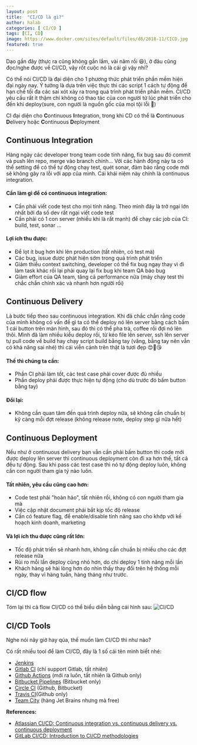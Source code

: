 ```yaml
---
layout: post
title:  "CI/CD là gì?"
author: halab
categories: [ CI/CD ]
tags: [CI, CD]
image: https://www.docker.com/sites/default/files/d8/2018-11/CICD.jpg
featured: true
---
```

Dạo gần đây (thực ra cũng không gần lắm, vài năm rồi 😆),
ở đâu cũng đọc/nghe được về CI/CD, vậy rốt cuộc nó là cái gì vậy nhỉ?

Có thể nói CI/CD là đại diện cho 1 phương thức phát triển phần mềm hiện đại ngày nay.
Ý tưởng là dựa trên việc thực thi các script 1 cách tự động
 để hạn chế tối đa các sai xót xảy ra trong quá trình phát triển phần mềm.
 CI/CD yêu cầu rất ít thậm chí không có thao tác của con người 
 từ lúc phát triển cho đến khi deploy(sure, con người là nguồn gốc của mọi tội lỗi 🤣)
 
CI đại diện cho **C**ontinuous **I**ntegration, 
trong khi CD có thể là **C**ontinuous **D**elivery hoặc **C**ontinuous **D**eployment

## Continuous Integration
Hàng ngày các developer trong team code tính năng, fix bug sau đó commit và push lên repo, merge vào branch chính...
Với các hành động này ta có thể setting để có thể tự động chạy test, quét sonar, 
đảm bảo rằng code mới sẽ không gây ra lỗi với app của mình. 
Cái khái niệm này chính là continuous integration.

#### Cần làm gì để có continuous integration:
- Cần phải viết code test cho mọi tính năng. Theo mình đây là trở ngại lớn nhất bởi đa số dev rất ngại viết code test
- Cần phải có 1 con server (nhiều khi là rất mạnh) để chạy các job của CI: build, test, sonar ...

#### Lợi ích thu được:
- Để lọt ít bug hơn khi lên production (tất nhiên, có test mà)
- Các bug, issue được phát hiện sớm trong quá trình phát triển
- Giảm thiểu context switching, developer có thể fix bug ngay thay vì đi làm task khác rồi lại phải quay lại fix bug khi team QA báo bug
- Giảm effort của QA team, tăng cả performance nữa (máy chạy test thì chắc chắn chính xác và nhanh hơn người rồi)



## Continuous Delivery
Là bước tiếp theo sau continuous integration.
Khi đã chắc chắn rằng code của mình không có vấn đề gì ta có thể deploy nó lên server 
bằng cách bấm 1 cái button trên màn hình, sau đó thì có thể pha trà, coffee rồi đợi nó lên thôi.
Mình đã làm nhiều kiểu deploy rồi, từ kéo file lên server, ssh lên server tự pull code về build hay chạy script build bằng tay (vâng, bằng tay nên vẫn có khả năng sai nhé)
thì cái viễn cảnh trên thật là tươi đẹp 😍🥰😘

#### Thế thì chúng ta cần:
- Phần CI phải làm tốt, các test case phải cover được đủ nhiều
- Phần deploy phải được thực hiện tự động (cho dù trước đó bấm button bằng tay)

#### Đổi lại:
- Không cần quan tâm đến quá trình deploy nữa, 
sẽ không cần chuẩn bị kỹ càng mỗi đợt release (không release note, deploy step gì nữa hết)



## Continuous Deployment
Nếu như ở continuous delivery bạn vẫn cần phải bấm button thì code mới được deploy lên server
thì continuous deployment còn đi xa hơn thế, tất cả đều tự động. 
Sau khi pass các test case thì nó tự động deploy luôn, không cần con người tham gia tý nào luôn.

#### Tất nhiên, yêu cầu cũng cao hơn:
- Code test phải "hoàn hảo", tất nhiên rồi, không có con người tham gia mà
- Việc cập nhật document phải bắt kịp tốc độ release
- Cần có feature flag, để enable/disable tính năng sao cho khớp với kế hoạch kinh doanh, marketing

#### Và lợi ích thu được cũng rất lớn:
- Tốc độ phát triển sẽ nhanh hơn, không cần chuẩn bị nhiều cho các đợt release nữa
- Rủi ro mỗi lần deploy cũng nhỏ hơn, do chỉ deploy 1 tính năng mỗi lần
- Khách hàng sẽ hài lòng hơn do nhìn thấy thay đổi trên hệ thống mỗi ngày, thay vì hàng tuần, hàng tháng như trước.

## CI/CD flow
Tóm lại thì cả flow CI/CD có thể biểu diễn bằng cái hình sau:
![CI/CD](https://wac-cdn.atlassian.com/dam/jcr:b2a6d1a7-1a60-4c77-aa30-f3eb675d6ad6/ci%20cd%20asset%20updates%20.007.png?cdnVersion=788)



## CI/CD Tools
Nghe nói nãy giờ hay qúa, thế muốn làm CI/CD thì như nào? 

Có rất nhiều tool để làm CI/CD, đây là 1 số cái tên mình biết nhé:
- [Jenkins](https://jenkins.io/)
- [Gitlab CI](https://docs.gitlab.com/ee/ci/README.html) (chỉ support Gitlab, tất nhiên)
- [Github Actions](https://github.com/features/actions) (mới ra luôn, tất nhiên là Github only)
- [Bitbucket Pipelines](https://bitbucket.org/product/features/pipelines) (Bitbucket only)
- [Circle CI](https://circleci.com/) (Github, Bitbucket)
- [Travis CI](https://travis-ci.com)(Github only)
- [Team City](https://www.jetbrains.com/teamcity/) (hàng Jet Brains nhưng mà free)

**References:**
- [Atlassian CI/CD: Continuous integration vs. continuous delivery vs. continuous deployment](https://www.atlassian.com/continuous-delivery/principles/continuous-integration-vs-delivery-vs-deployment)
- [GitLab CI/CD: Introduction to CI/CD methodologies](https://docs.gitlab.com/ee/ci/introduction/#introduction-to-cicd-methodologies)
